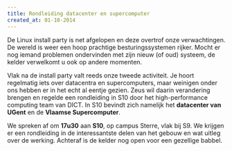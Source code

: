 ```yaml
---
title: Rondleiding datacenter en supercomputer
created_at: 01-10-2014
---
```


De Linux install party is net afgelopen en deze overtrof onze verwachtingen. De wereld is weer een hoop prachtige besturingssystemen rijker. Mocht er nog iemand problemen ondervinden met zijn nieuw (of oud) systeem, de kelder verwelkomt u ook op andere momenten.

Vlak na de install party valt reeds onze tweede activiteit. Je hoort regelmatig iets over datacentra en supercomputers, maar weinigen onder ons hebben er in het echt al eentje gezien. Zeus wil daarin verandering brengen en regelde een rondleiding in S10 door het high-performance computing team van DICT. In S10 bevindt zich namelijk het **datacenter van UGent** en de **Vlaamse Supercomputer**.

We spreken af om **17u30** aan **S10**, op campus Sterre, vlak bij S9\. We krijgen er een rondleiding in de interessantste delen van het gebouw en wat uitleg over de werking. Achteraf is de kelder nog open voor een gezellige babbel.
